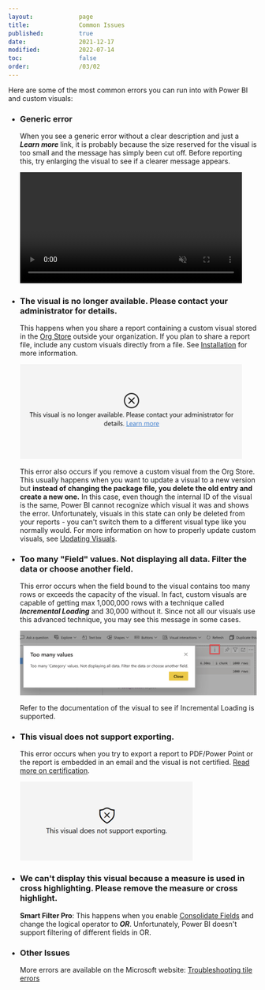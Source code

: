 ```yaml
---
layout:             page
title:              Common Issues
published:          true
date:               2021-12-17
modified:           2022-07-14
toc:                false
order:              /03/02
---
```

Here are some of the most common errors you can run into with Power BI and custom visuals:

- ### Generic error
    When you see a generic error without a clear description and just a ***Learn more*** link, it is probably because the size reserved for the visual is too small and the message has simply been cut off. Before reporting this, try enlarging the visual to see if a clearer message appears.

    <video src="images/generic-error.mp4" width="450" autoplay loop muted></video>

- ### The visual is no longer available. Please contact your administrator for details.
    This happens when you share a report containing a custom visual stored in the [Org Store](../get-started/org-store.md) outside your organization. If you plan to share a report file, include any custom visuals directly from a file. See [Installation](../get-started/installation.md) for more information.  

    <img src="images/visual-no-longer-available.png" width="450">

    This error also occurs if you remove a custom visual from the Org Store. This usually happens when you want to update a visual to a new version but **instead of changing the package file, you delete the old entry and create a new one.** In this case, even though the internal ID of the visual is the same, Power BI cannot recognize which visual it was and shows the error. Unfortunately, visuals in this state can only be deleted from your reports - you can't switch them to a different visual type like you normally would. For more information on how to properly update custom visuals, see [Updating Visuals](../get-started/updating.md).

- ### Too many "Field" values. Not displaying all data. Filter the data or choose another field.
    This error occurs when the field bound to the visual contains too many rows or exceeds the capacity of the visual. In fact, custom visuals are capable of getting max 1,000,000 rows with a technique called ***Incremental Loading*** and 30,000 without it. Since not all our visuals use this advanced technique, you may see this message in some cases. 

    <img src="images/too-many-values.png" width="700">
    
    Refer to the documentation of the visual to see if Incremental Loading is supported.
    
- ### This visual does not support exporting.  
    This error occurs when you try to export a report to PDF/Power Point or the report is embedded in an email and the visual is not certified. [Read more on certification](../get-started/certification.md).
    
    <img src="../issues/images/not-support-exporting.png" width="350">

- ### We can't display this visual because a measure is used in cross highlighting. Please remove the measure or cross highlight.
    **Smart Filter Pro**: This happens when you enable [Consolidate Fields](../smart-filter-pro/options/mode/consolidate-fields.md) and change the logical operator to ***OR***. Unfortunately, Power BI doesn't support filtering of different fields in OR.

- ### Other Issues  

    More errors are available on the Microsoft website: [Troubleshooting tile errors](https://docs.microsoft.com/en-us/power-bi/connect-data/refresh-troubleshooting-tile-errors)

